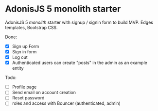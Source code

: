 # AdonisJS 5 monolith starter

AdonisJS 5 *monolith* starter with signup / signin form to build MVP. Edges templates, Bootstrap CSS.

Done:

- [x] Sign up Form
- [x] Sign in form
- [x] Log out
- [x] Authenticated users can create "posts" in the admin as an example entity

Todo:

- [ ] Profile page
- [ ] Send email on account creation
- [ ] Reset password
- [ ] roles and access with Bouncer (authenticated, admin)
